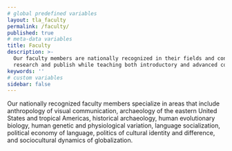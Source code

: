 ```yaml
---
# global predefined variables
layout: tla_faculty
permalink: /faculty/
published: true
# meta-data variables
title: Faculty
description: >-
  Our faculty members are nationally recognized in their fields and continue to
  research and publish while teaching both introductory and advanced courses.
keywords: ''  
# custom variables
sidebar: false
---
```

Our nationally recognized faculty members specialize in areas that include anthropology of visual communication, archaeology of the eastern United States and tropical Americas, historical archaeology, human evolutionary biology, human genetic and physiological variation, language socialization, political economy of language, politics of cultural identity and difference, and sociocultural dynamics of globalization.

